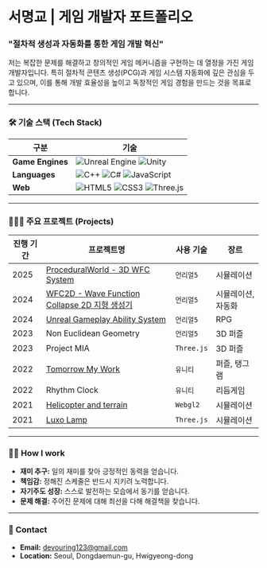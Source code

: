 # 서명교 | 게임 개발자 포트폴리오

### "절차적 생성과 자동화를 통한 게임 개발 혁신"

저는 복잡한 문제를 해결하고 창의적인 게임 메커니즘을 구현하는 데 열정을 가진 게임 개발자입니다. 특히 절차적 콘텐츠 생성(PCG)과 게임 시스템 자동화에 깊은 관심을 두고 있으며, 이를 통해 개발 효율성을 높이고 독창적인 게임 경험을 만드는 것을 목표로 합니다.

---

### 🛠️ 기술 스택 (Tech Stack)

| 구분 | 기술 |
| --- | --- |
| **Game Engines** | ![Unreal Engine](https://img.shields.io/badge/Unreal%20Engine-313131?style=for-the-badge&logo=unrealengine&logoColor=white) ![Unity](https://img.shields.io/badge/Unity-100000?style=for-the-badge&logo=unity&logoColor=white) |
| **Languages** | ![C++](https://img.shields.io/badge/C%2B%2B-00599C?style=for-the-badge&logo=cplusplus&logoColor=white) ![C#](https://img.shields.io/badge/C%23-239120?style=for-the-badge&logo=c-sharp&logoColor=white) ![JavaScript](https://img.shields.io/badge/JavaScript-F7DF1E?style=for-the-badge&logo=javascript&logoColor=black) |
| **Web** | ![HTML5](https://img.shields.io/badge/HTML5-E34F26?style=for-the-badge&logo=html5&logoColor=white) ![CSS3](https://img.shields.io/badge/CSS3-1572B6?style=for-the-badge&logo=css3&logoColor=white) ![Three.js](https://img.shields.io/badge/Three.js-000000?style=for-the-badge&logo=three.js&logoColor=white) |

---

### 👩🏻‍💻 주요 프로젝트 (Projects)

| 진행 기간 | 프로젝트명 | 사용 기술 | 장르 |
| --- | --- | --- | --- |
| 2025 | [ProceduralWorld - 3D WFC System](https://github.com/devouring123/ProceduralWorld) | `언리얼5` | 시뮬레이션 |
| 2024 | [WFC2D - Wave Function Collapse 2D 지형 생성기](https://github.com/devouring123/WFC2D) | `언리얼5` | 시뮬레이션, 자동화 |
| 2024 | [Unreal Gameplay Ability System](https://github.com/devouring123/HeroesOfStarRail) | `언리얼5` | RPG |
| 2023 | Non Euclidean Geometry | `언리얼5` | 3D 퍼즐 |
| 2023 | Project MIA | `Three.js` | 3D 퍼즐 |
| 2022 | [Tomorrow My Work](https://github.com/devouring123/PandoraCube_GameJam_2021_Winter) | `유니티` | 퍼즐, 탱그램 |
| 2022 | Rhythm Clock | `유니티` | 리듬게임 |
| 2021 | [Helicopter and terrain](https://github.com/devouring123/Helicopter-and-terrain) | `Webgl2` | 시뮬레이션 |
| 2021 | [Luxo Lamp](https://github.com/devouring123/Luxo-Lamp) | `Three.js` | 시뮬레이션 |

---

### 🙋🏻 How I work

*   **재미 추구:** 일의 재미를 찾아 긍정적인 동력을 얻습니다.
*   **책임감:** 정해진 스케줄은 반드시 지키려 노력합니다.
*   **자기주도 성장:** 스스로 발전하는 모습에서 동기를 얻습니다.
*   **문제 해결:** 주어진 문제에 대해 최선을 다해 해결책을 찾습니다.

---

### 👋 Contact

*   **Email:** devouring123@gmail.com
*   **Location:** Seoul, Dongdaemun-gu, Hwigyeong-dong
